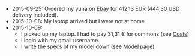   * 2015-09-25: Ordered my yuna on [Ebay](http://www.ebay.com/itm/351398651121) for 412,13 EUR (444,30 USD delivery included).
  * 2015-10-08: My laptop arrived but I were not at home
  * 2015-10-09:
    * I picked up my laptop. I had to pay 31,31 € for commons (see [Costs](https://github.com/somenxavier/yuna/blob/master/Costs.md))
    * I login with my gmail username.
    * I write the specs of my model down (see [Model](https://github.com/somenxavier/yuna/blob/master/Specs.md) page). 
